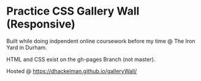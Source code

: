 # Practice CSS Gallery Wall (Responsive)

Built while doing indpendent online coursework before my time @ The Iron Yard in Durham. 

HTML and CSS exist on the gh-pages Branch (not master).

Hosted @ https://dhackelman.github.io/galleryWall/
